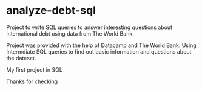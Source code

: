 # analyze-debt-sql
Project to write SQL queries to answer interesting questions about international debt using data from The World Bank.

Project was provided with the help of Datacamp and The World Bank. Using Intermdiate SQL queries to find out basic information and questions about the dateset.

My first project in SQL

Thanks for checking
